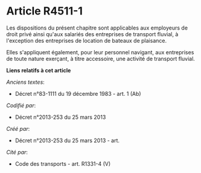 # Article R4511-1

Les dispositions du présent chapitre sont applicables aux employeurs de droit privé ainsi qu'aux salariés des entreprises de
transport fluvial, à l'exception des entreprises de location de bateaux de plaisance.

Elles s'appliquent également, pour leur personnel navigant, aux entreprises de toute nature exerçant, à titre accessoire, une
activité de transport fluvial.

**Liens relatifs à cet article**

_Anciens textes_:

  - Décret n°83-1111 du 19 décembre 1983 - art. 1 (Ab)

_Codifié par_:

  - Décret n°2013-253 du 25 mars 2013

_Créé par_:

  - Décret n°2013-253 du 25 mars 2013 - art.

_Cité par_:

  - Code des transports - art. R1331-4 (V)
